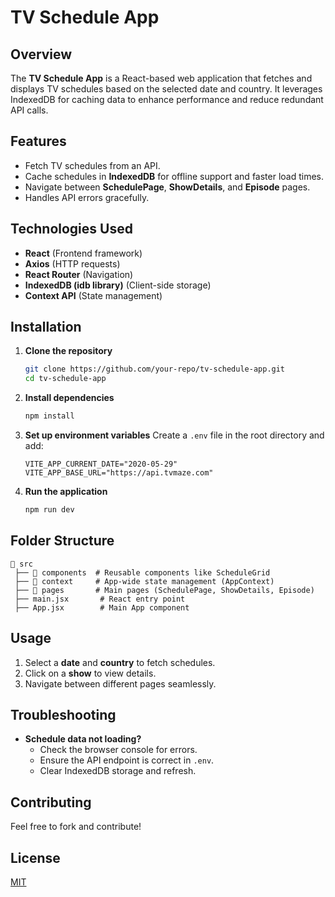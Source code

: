 # TV Schedule App

## Overview

The **TV Schedule App** is a React-based web application that fetches and displays TV schedules based on the selected date and country. It leverages IndexedDB for caching data to enhance performance and reduce redundant API calls.

## Features

- Fetch TV schedules from an API.
- Cache schedules in **IndexedDB** for offline support and faster load times.
- Navigate between **SchedulePage**, **ShowDetails**, and **Episode** pages.
- Handles API errors gracefully.

## Technologies Used

- **React** (Frontend framework)
- **Axios** (HTTP requests)
- **React Router** (Navigation)
- **IndexedDB (idb library)** (Client-side storage)
- **Context API** (State management)

## Installation

1. **Clone the repository**

   ```sh
   git clone https://github.com/your-repo/tv-schedule-app.git
   cd tv-schedule-app
   ```

2. **Install dependencies**

   ```sh
   npm install
   ```

3. **Set up environment variables**
   Create a `.env` file in the root directory and add:

   ```env
   VITE_APP_CURRENT_DATE="2020-05-29"
   VITE_APP_BASE_URL="https://api.tvmaze.com"
   ```

4. **Run the application**
   ```sh
   npm run dev
   ```

## Folder Structure

```
📂 src
 ├── 📂 components  # Reusable components like ScheduleGrid
 ├── 📂 context     # App-wide state management (AppContext)
 ├── 📂 pages       # Main pages (SchedulePage, ShowDetails, Episode)
 ├── main.jsx       # React entry point
 ├── App.jsx        # Main App component
```

## Usage

1. Select a **date** and **country** to fetch schedules.
2. Click on a **show** to view details.
3. Navigate between different pages seamlessly.

## Troubleshooting

- **Schedule data not loading?**
  - Check the browser console for errors.
  - Ensure the API endpoint is correct in `.env`.
  - Clear IndexedDB storage and refresh.

## Contributing

Feel free to fork and contribute!

## License

[MIT](LICENSE)
